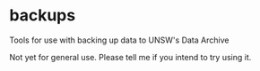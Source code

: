 # backups
Tools for use with backing up data to UNSW's Data Archive

Not yet for general use. Please tell me if you intend to try using it.
